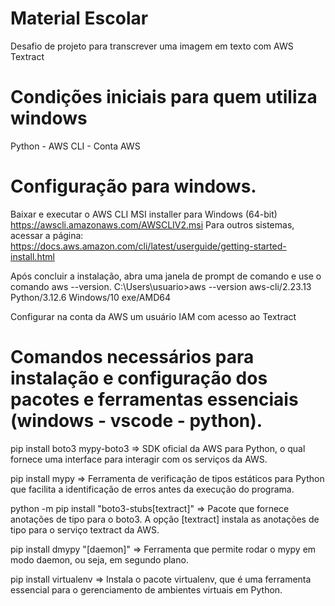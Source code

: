 # Material Escolar
Desafio de projeto para transcrever uma imagem em texto com AWS Textract

# Condições iniciais para quem utiliza windows
Python - AWS CLI - Conta AWS

# Configuração para windows.
Baixar e executar o AWS CLI MSI installer para Windows (64-bit)
https://awscli.amazonaws.com/AWSCLIV2.msi
Para outros sistemas, acessar a página:
https://docs.aws.amazon.com/cli/latest/userguide/getting-started-install.html

Após concluir a instalação, abra uma janela de prompt de comando e use o comando aws --version. 
C:\Users\usuario>aws --version
aws-cli/2.23.13 Python/3.12.6 Windows/10 exe/AMD64

Configurar na conta da AWS um usuário IAM com acesso ao Textract

#  Comandos necessários para instalação e configuração dos pacotes e ferramentas essenciais (windows - vscode - python).

pip install boto3 mypy-boto3 => SDK oficial da AWS para Python, o qual fornece uma interface para interagir com os serviços da AWS.

pip install mypy => Ferramenta de verificação de tipos estáticos para Python que facilita a identificação de erros antes da execução do programa. 

python -m pip install "boto3-stubs[textract]" => Pacote que fornece anotações de tipo para o boto3. A opção [textract] instala as anotações de tipo para o serviço textract da AWS.

pip install dmypy "[daemon]" => Ferramenta que permite rodar o mypy em modo daemon, ou seja, em segundo plano.

pip install virtualenv => Instala o pacote virtualenv, que é uma ferramenta essencial para o gerenciamento de ambientes virtuais em Python.

